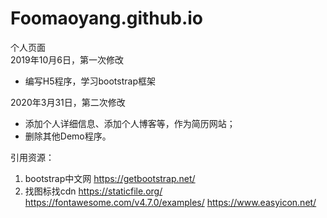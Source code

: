 # Foomaoyang.github.io
个人页面  
2019年10月6日，第一次修改  
* 编写H5程序，学习bootstrap框架  

2020年3月31日，第二次修改  
* 添加个人详细信息、添加个人博客等，作为简历网站；
* 删除其他Demo程序。  


引用资源：
1. bootstrap中文网 https://getbootstrap.net/
2. 找图标找cdn  https://staticfile.org/ https://fontawesome.com/v4.7.0/examples/
    https://www.easyicon.net/










